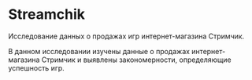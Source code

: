 # Streamchik
Исследование данных о продажах игр интернет-магазина Стримчик.

В данном исследовании изучены данные о продажах интернет-магазина Стримчик и выявлены закономерности, определяющие успешность игр. 
